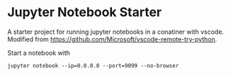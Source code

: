 # Jupyter Notebook Starter

A starter project for running jupyter notebooks in a conatiner with vscode. Modified from https://github.com/Microsoft/vscode-remote-try-python.

Start a notebook with
```
jupyter notebook --ip=0.0.0.0 --port=9099 --no-browser
```
